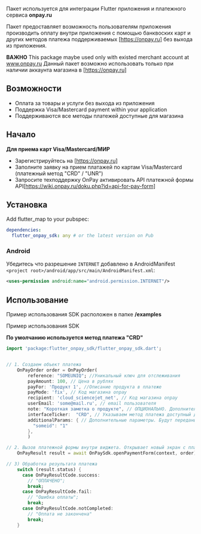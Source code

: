 
Пакет используется для интеграции Flutter приложения и платежного сервиса **onpay.ru**

Пакет предоставляет возможность пользователям приложения производить оплату внутри приложения с помощью банквоских карт и других методов платежа поддерживаемых [https://onpay.ru] без выхода из приложения.


**ВАЖНО** 
This package maybe used only with existed merchant account at www.onpay.ru
Данный пакет возможно использовать только при наличии аккаунта магазина в [https://onpay.ru]

## Возможности

 - Оплата за товары и услуги без выхода из приложения 
 - Поддержка Visa/Mastercard payment within your application
 - Поддерживаются все методы платежей доступные для магазина

## Начало

**Для приема карт Visa/Mastercard/МИР**

 - Зарегистрируйтесь на [https://onpay.ru]
 - Заполните заявку на прием платажей по картам Visa/Mastercard (платежный метод "CRD" / "UNR")
 - Запросите техподдержку OnPay активировать API платежной формы API[https://wiki.onpay.ru/doku.php?id=api-for-pay-form]

## Установка

Add flutter_map to your pubspec:

```yaml
dependencies:
  flutter_onpay_sdk: any # or the latest version on Pub
```

### Android

Убедитесь что разрешение `INTERNET` добавлено в AndroidManifest
`<project root>/android/app/src/main/AndroidManifest.xml`:

```xml
<uses-permission android:name="android.permission.INTERNET"/>
```

## Использование

Пример использования SDK расположен в папке **/examples**

Пример использования SDK

**По умолчанию используется метод платежа "CRD"**

```dart
import 'package:flutter_onpay_sdk/flutter_onpay_sdk.dart';


// 1. Создаем объект платежа
    OnPayOrder order = OnPayOrder(
        reference: "SOMEUNIQ"; //Уникальный ключ для отслеживания
        payAmount: 100, // Цена в рублях
        payFor: 'Продукт 1', //Описание продукта в платеже
        payMode: 'fix', // Код магазина onpay
        recipient: 'cloud_sciencejet_net', // Код магазина onpay
        userEmail: 'some@mail.ru', // email пользователя
        note: "Короткая заметка о продукте", // ОПЦИОНАЛЬНО. Дополнительное описание покупки
        interfaceTicker:  "CRD", // Указываем метод платежа доступный для магазина
        additionalParams: { // Дополнительные параметры. Будут переданы по API для запросов check и pay
          "someid": "1"
        },
        )

// 2. Вызов платежной формы внутри виджета. Открывает новый экран с платежной формой. Результатом будет объект OnPayResult содержащий OnPayOrder и статус платежа
    OnPayResult result = await OnPaySdk.openPaymentForm(context, order); 

// 3) Обработка результата платежа
    switch (result.status) {
      case OnPayResultCode.success:
        // "ОПЛАЧЕНО";
        break;
      case OnPayResultCode.fail:
        // "Ошибка оплаты";
        break;
      case OnPayResultCode.notCompleted:
        // "Оплата не закончена"
        break;
    }
```